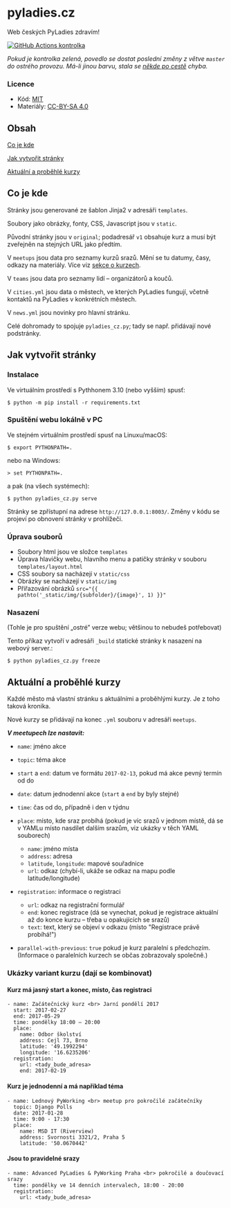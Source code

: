 # pyladies.cz

Web českých PyLadies zdravím!

[![GitHub Actions kontrolka](https://github.com/PyLadiesCZ/pyladies.cz/workflows/Main/badge.svg?branch=master)](https://github.com/PyLadiesCZ/pyladies.cz/actions?query=workflow%3AMain)

*Pokud je kontrolka zelená, povedlo se dostat poslední změny z větve `master` do ostrého provozu. Má-li jinou barvu, stala se [někde po cestě](https://github.com/PyLadiesCZ/pyladies.cz/actions) chyba.*


### Licence

* Kód: [MIT](LICENSE)
* Materiály: [CC-BY-SA 4.0](https://creativecommons.org/licenses/by-sa/4.0/)

## Obsah

[Co je kde](#jak-to-funguje)

[Jak vytvořit stránky](#jak-vytvorit-stranky)

[Aktuální a proběhlé kurzy](#kurzy-mesta)


<a name="jak-to-funguje"></a>
## Co je kde

Stránky jsou generované ze šablon Jinja2 v adresáři `templates`.

Soubory jako obrázky, fonty, CSS, Javascript jsou v `static`.

Původní stránky jsou v  `original`; podadresář `v1` obsahuje kurz a musí
být zveřejněn na stejných URL jako předtím.

V `meetups` jsou data pro seznamy kurzů srazů. Mění se tu datumy, časy, odkazy na materiály.
Více viz [sekce o kurzech](#kurzy-mesta).

V `teams` jsou data pro seznamy lidí – organizátorů a koučů.

V `cities.yml` jsou data o městech, ve kterých PyLadies fungují, včetně kontaktů na PyLadies v konkrétních městech.

V `news.yml` jsou novinky pro hlavní stránku.

Celé dohromady to spojuje `pyladies_cz.py`; tady se např. přidávají nové
podstránky.

<a name="jak-vytvorit-stranky"></a>
## Jak vytvořit stránky

### Instalace

Ve virtuálním prostředí s Pythhonem 3.10 (nebo vyšším) spusť:

    $ python -m pip install -r requirements.txt

### Spuštění webu lokálně v PC

Ve stejném virtuálním prostředí spusť na Linuxu/macOS:

    $ export PYTHONPATH=.

nebo na Windows:

    > set PYTHONPATH=.

a pak (na všech systémech):

    $ python pyladies_cz.py serve

Stránky se zpřístupní na adrese `http://127.0.0.1:8003/`.
Změny v kódu se projeví po obnovení stránky v prohlížeči.

### Úprava souborů

* Soubory html jsou ve složce ``templates``
* Úprava hlavičky webu, hlavního menu a patičky stránky v souboru `templates/layout.html`
* CSS soubory sa nacházejí v `static/css`
* Obrázky se nacházejí v `static/img`
* Přiřazování obrázků `src="{{ pathto('_static/img/{subfolder}/{image}', 1) }}"`

### Nasazení

(Tohle je pro spuštění „ostré” verze webu; většinou to nebudeš potřebovat)

Tento příkaz vytvoří v adresáři `_build`
statické stránky k nasazení na webový server.:

    $ python pyladies_cz.py freeze

<a name="kurzy-mesta"></a>
## Aktuální a proběhlé kurzy

Každé město má vlastní stránku s aktuálními a proběhlými kurzy.
Je z toho taková kronika.

Nové kurzy se přidávají na konec `.yml` souboru v adresáři `meetups`.

***V meetupech lze nastavit:***

* `name`: jméno akce

* `topic`: téma akce

* `start` a `end`: datum ve formátu `2017-02-13`, pokud má akce pevný termín od do

* `date`: datum jednodenní akce (`start` a `end` by byly stejné)

* `time`: čas od do, případně i den v týdnu

* `place`: místo, kde sraz probíhá (pokud je víc srazů v jednom místě, dá se v YAMLu místo nasdílet dalším srazům, viz ukázky v těch YAML souborech)

    * `name`: jméno místa
    * `address`: adresa
    * `latitude`, `longitude`: mapové souřadnice
    * `url`: odkaz (chybí-li, ukáže se odkaz na mapu podle latitude/longitude)

* `registration`: informace o registraci

    * `url`: odkaz na registrační formulář
    * `end`: konec registrace (dá se vynechat, pokud je registrace aktuální až do konce kurzu – třeba u opakujících se srazů)
    * `text`: text, který se objeví v odkazu (místo "Registrace právě probíhá!")

* `parallel-with-previous`: `true` pokud je kurz paralelní s předchozím.
  (Informace o paralelních kurzech se občas zobrazovaly společně.)


### Ukázky variant kurzu (dají se kombinovat)

#### Kurz má jasný start a konec, místo, čas registraci

```
- name: Začátečnický kurz <br> Jarní pondělí 2017
  start: 2017-02-27
  end: 2017-05-29
  time: pondělky 18:00 – 20:00
  place:
    name: Odbor školství
    address: Cejl 73, Brno
    latitude: '49.1992294'
    longitude: '16.6235206'
  registration:
    url: <tady_bude_adresa>
    end: 2017-02-19
```

#### Kurz je jednodenní a má například téma

```
- name: Lednový PyWorking <br> meetup pro pokročilé začátečníky
  topic: Django Polls
  date: 2017-01-28
  time: 9:00 - 17:30
  place:
    name: MSD IT (Riverview)
    address: Svornosti 3321/2, Praha 5
    latitude: '50.0670442'
```

#### Jsou to pravidelné srazy

```
- name: Advanced PyLadies & PyWorking Praha <br> pokročilé a doučovací srazy
  time: pondělky ve 14 denních intervalech, 18:00 - 20:00
  registration:
    url: <tady_bude_adresa>
```
